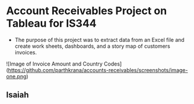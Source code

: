 # Account Receivables Project on Tableau for IS344

- The purpose of this project was to extract data from an Excel file and create work sheets, dashboards, and a story map of customers invoices. 

![Image of Invoice Amount and Country Codes]
(https://github.com/parthkrana/accounts-receivables/screenshots/image-one.png)

## Isaiah